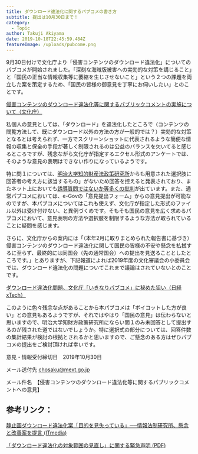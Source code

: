 ```yaml
---
title: ダウンロード違法化に関するパブコメの書き方
subtitle: 提出は10月30日まで！
category:
  - Topic
author: Takuji Akiyama
date: 2019-10-18T22:45:59.484Z
featureImage: /uploads/pubcome.png
---
```

9月30日付けで文化庁より「侵害コンテンツのダウンロード違法化」についてのパブコメが開始されました。「深刻な海賊版被害への実効的な対策を講じること」と「国民の正当な情報収集等に萎縮を生じさせないこと」という２つの課題を両立した案を策定するため、「国民の皆様の御意見を丁寧にお伺いしたい」とのことです。

[侵害コンテンツのダウンロード違法化等に関するパブリックコメントの実施について（文化庁）](https://search.e-gov.go.jp/servlet/Public?CLASSNAME=PCMMSTDETAIL&id=185001067&Mode=0)

私個人の意見としては、「ダウンロード」を違法化したところで（コンテンツの閲覧方法して、既にダウンロード以外の方法の方が一般的では？）実効的な対策となるとは考えられず、一方でスクリーンショットに代表されるような簡便な情報の収集と保全の手段が著しく制限されるのは公益のバランスを欠いてると感じるところですが、残念ながら文化庁が指定するエクセル形式のアンケートでは、そのような意見の表明はできない作りになっているようです。

特に問１については、[明治大学知的財産法政策研究所](http://www.kisc.meiji.ac.jp/~ip/20190219seimei.html)からも用意された選択肢に回答者の考え方に該当するもの」がないため回答を控えると発表されており、またネット上においても[誘導質問ではないか等多くの批判](https://togetter.com/li/1411549)が出ています。また、通常パブコメにおいては、e-Govの「意見提出フォーム」からの意見提出が可能なのですが、本パブコメについてはこれも使えず、文化庁が指定した形式のファイル以外は受け付けない、と異例づくめです。そもそも国民の意見を広く求めるパブコメにおいて、意見表明の方法や選択肢を制限するような方法が取られていることに疑問を感じます。

さらに、文化庁からの案内には「（本年2月に取りまとめられた報告書に基づき）侵害コンテンツのダウンロード違法化に関して国民の皆様の不安や懸念を払拭するに至らず、最終的には同国会（先の通常国会）への提出を見送ることとしたところです。」とありますが、下記報道によれば2019年度の文化審議会の小委員会では、ダウンロード違法化の問題についてこれまで議論はされていないとのことです。

[ダウンロード違法化問題、文化庁「いきなりパブコメ」に秘めた狙い（日経xTech）](https://tech.nikkeibp.co.jp/atcl/nxt/column/18/00001/03033/)

このように色々残念な点があることから本パブコメは「ボイコットした方が良い」との意見もあるようですが、それではやはり「国民の意見」は伝わらないと思いますので、明治大学知財方政策研究所にならい問１のみ未回答として提出するのが残された道ではないでしょうか。特に選択式の部分については、回答件数の集計結果が検討の根拠とされるかと思いますので、ご懸念のある方はぜひパブコメの提出をご検討頂ければ幸いです。

意見・情報受付締切日　2019年10月30日

メール送付先 chosaku@mext.go.jp

メール件名　【侵害コンテンツのダウンロード違法化等に関するパブリックコメントへの意見】



## 参考リンク：

[静止画ダウンロード違法化案「目的を見失っている」──情報法制研究所、懸念と改善案を提言 (ITmedia)](https://www.itmedia.co.jp/news/articles/1902/08/news139.html)

[「ダウンロード違法化の対象範囲の見直し」に関する緊急声明 (PDF)](http://www.kisc.meiji.ac.jp/~ip/_src/sc1464/20190219seimei.pdf)
